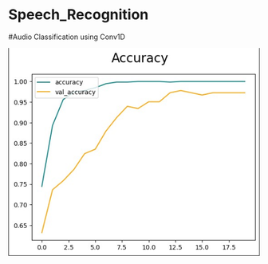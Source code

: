 # Speech_Recognition

#Audio Classification using Conv1D

![Accuracy Plot](https://github.com/Shymaa2611/Speech_Recognition/blob/main/Audio_Classification/accuracy.jpg?raw=true)
